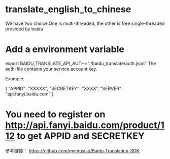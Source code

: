 # translate_english_to_chinese
We have two choice.One is multi-threaded, the other is free single-threaded provided by baidu



# Add a environment variable
 export BAIDU_TRANSLATE_API_AUTH="./baidu_translate/auth.json"
The auth-file contains your service account key.

Example:

{
    "APPID": "XXXXX",
    "SECRETKEY": "XXXX",
    "SERVER": "api.fanyi.baidu.com"
}


# You need to register on http://api.fanyi.baidu.com/product/112 to get APPID and SECRETKEY
参考链接： https://github.com/mymusise/Baidu-Translation-SDK
